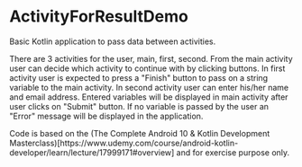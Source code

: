 # ActivityForResultDemo
Basic Kotlin application to pass data between activities.
<p>There are 3 activities for the user, main, first, second. From the main activity user can decide which activity to continue with by clicking buttons.
In first activity user is expected to press a "Finish" button to pass on a string variable to the main activity. In second activity user can enter his/her name 
and email address. Entered variables will be displayed in main activity after user clicks on "Submit" button. If no variable is passed by the user an "Error"
message will be displayed in the application.</p>

<p>Code is based on the (The Complete Android 10 & Kotlin Development Masterclass)[https://www.udemy.com/course/android-kotlin-developer/learn/lecture/17999171#overview]
and for exercise purpose only.</p>
